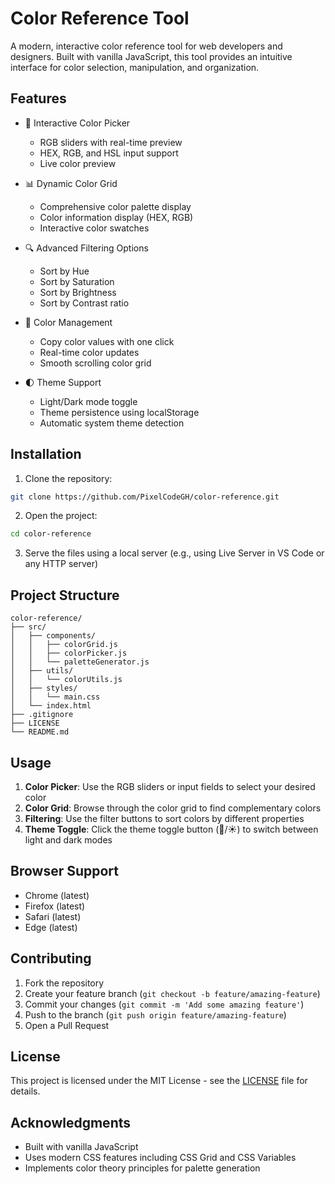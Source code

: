 # Color Reference Tool

A modern, interactive color reference tool for web developers and designers. Built with vanilla JavaScript, this tool provides an intuitive interface for color selection, manipulation, and organization.

## Features

- 🎨 Interactive Color Picker
  - RGB sliders with real-time preview
  - HEX, RGB, and HSL input support
  - Live color preview

- 📊 Dynamic Color Grid
  - Comprehensive color palette display
  - Color information display (HEX, RGB)
  - Interactive color swatches

- 🔍 Advanced Filtering Options
  - Sort by Hue
  - Sort by Saturation
  - Sort by Brightness
  - Sort by Contrast ratio

- 🎯 Color Management
  - Copy color values with one click
  - Real-time color updates
  - Smooth scrolling color grid

- 🌓 Theme Support
  - Light/Dark mode toggle
  - Theme persistence using localStorage
  - Automatic system theme detection

## Installation

1. Clone the repository:
```bash
git clone https://github.com/PixelCodeGH/color-reference.git
```

2. Open the project:
```bash
cd color-reference
```

3. Serve the files using a local server (e.g., using Live Server in VS Code or any HTTP server)

## Project Structure

```
color-reference/
├── src/
│   ├── components/
│   │   ├── colorGrid.js
│   │   ├── colorPicker.js
│   │   └── paletteGenerator.js
│   ├── utils/
│   │   └── colorUtils.js
│   ├── styles/
│   │   └── main.css
│   └── index.html
├── .gitignore
├── LICENSE
└── README.md
```

## Usage

1. **Color Picker**: Use the RGB sliders or input fields to select your desired color
2. **Color Grid**: Browse through the color grid to find complementary colors
3. **Filtering**: Use the filter buttons to sort colors by different properties
4. **Theme Toggle**: Click the theme toggle button (🌙/☀️) to switch between light and dark modes

## Browser Support

- Chrome (latest)
- Firefox (latest)
- Safari (latest)
- Edge (latest)

## Contributing

1. Fork the repository
2. Create your feature branch (`git checkout -b feature/amazing-feature`)
3. Commit your changes (`git commit -m 'Add some amazing feature'`)
4. Push to the branch (`git push origin feature/amazing-feature`)
5. Open a Pull Request

## License

This project is licensed under the MIT License - see the [LICENSE](LICENSE) file for details.

## Acknowledgments

- Built with vanilla JavaScript
- Uses modern CSS features including CSS Grid and CSS Variables
- Implements color theory principles for palette generation
